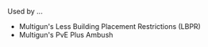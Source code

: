 
Used by ...

- Multigun's Less Building Placement Restrictions (LBPR)
- Multigun's PvE Plus Ambush
